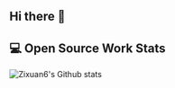 ## Hi there 👋

## 💻 Open Source Work Stats


![Zixuan6's Github stats](https://github-readme-stats.vercel.app/api?username=Zixuan6&show_icons=true)
